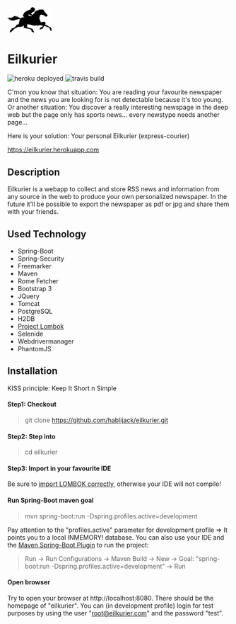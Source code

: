 <img src="https://github.com/hablijack/eilkurier/blob/master/src/main/resources/static/img/logo_header_black.png" width="100px">

# Eilkurier

![heroku deployed](https://heroku-badge.herokuapp.com/?app=eilkurier)
![travis build](https://travis-ci.org/hablijack/eilkurier.svg)

C'mon you know that situation: 
You are reading your favourite newspaper and the news you are looking for is not detectable because it's too young.
Or another situation: 
You discover a really interesting newspage in the deep web but the page only has sports news... every newstype needs another page...

Here is your solution: Your personal Eilkurier (express-courier)

https://eilkurier.herokuapp.com


## Description
Eilkurier is a webapp to collect and store RSS news and information from any source in the web to produce your own personalized newspaper.
In the future it'll be possible to export the newspaper as pdf or jpg and share them with your friends.

## Used Technology
* Spring-Boot
* Spring-Security
* Freemarker
* Maven
* Rome Fetcher
* Bootstrap 3
* JQuery
* Tomcat
* PostgreSQL
* H2DB
* <a href="https://projectlombok.org/" target="_blank">Project Lombok</a>
* Selenide
* Webdrivermanager
* PhantomJS

## Installation
KISS principle: Keep It Short n Simple
#### Step1: Checkout
> git clone https://github.com/hablijack/eilkurier.git

#### Step2: Step into
> cd eilkurier

#### Step3: Import in your favourite IDE
Be sure to <a href="https://projectlombok.org/download.html" target="_blank">import LOMBOK correctly</a>, otherwise your IDE will not compile!

#### Run Spring-Boot maven goal
> mvn spring-boot:run -Dspring.profiles.active=development

Pay attention to the "profiles.active" parameter for development profile => It points you to a local INMEMORY! database.
You can also use your IDE and the <a href="http://docs.spring.io/spring-boot/docs/current/maven-plugin/run-mojo.html">Maven Spring-Boot Plugin</a> to run the project:

> Run -> Run Configurations -> Maven Build -> New -> Goal: "spring-boot:run -Dspring.profiles.active=development" -> Run

#### Open browser
Try to open your browser at http://localhost:8080. There should be the homepage of "eilkurier". 
You can (in development profile) login for test purposes by using the user "root@eilkurier.com" and the password "test".